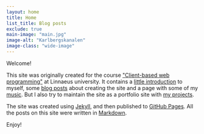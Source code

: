 ```yaml
---
layout: home
title: Home
list_title: Blog posts
exclude: true
main-image: "main.jpg"
image-alt: "Karlbergskanalen"
image-class: "wide-image"
---
```


Welcome!

This site was originally created for the course ["Client-based web programming"](https://coursepress.lnu.se/kurs/klientbaserad-webbprogrammering/) at Linnaeus university. It contains a [little introduction](/about/) to myself, some [blog posts](/blog/) about creating the site and a page with some of my [music](/music/). But I also try to maintain the site as a portfolio site with [my projects](/projects).

The site was created using [Jekyll](https://jekyllrb.com), and then published to [GitHub Pages](https://pages.github.com). All the posts on this site were written in [Markdown](https://daringfireball.net/projects/markdown/).

Enjoy!
